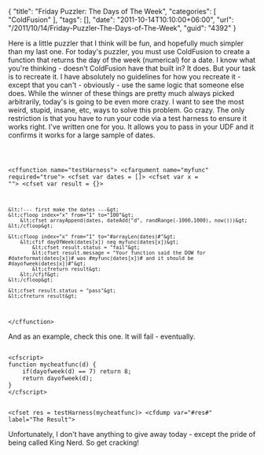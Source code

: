 {
	"title": "Friday Puzzler: The Days of The Week",
	"categories": [
		"ColdFusion"
	],
	"tags": [],
	"date": "2011-10-14T10:10:00+06:00",
	"url": "/2011/10/14/Friday-Puzzler-The-Days-of-The-Week",
	"guid": "4392"
}

Here is a little puzzler that I think will be fun, and hopefully much simpler than my last one. For today's puzzler, you must use ColdFusion to create a function that returns the day of the week (numerical) for a date. I know what you're thinking - doesn't ColdFusion have that built in? It does. But your task is to recreate it. I have absolutely no guidelines for how you recreate it - except that you can't - obviously - use the same logic that someone else does. While the winner of these things are pretty much always picked arbitrarily, today's is going to be even more crazy. I want to see the most weird, stupid, insane, etc, ways to solve this problem. Go crazy. The only restriction is that you have to run your code via a test harness to ensure it works right. I've written one for you. It allows you to pass in your UDF and it confirms it works for a large sample of dates.

<p/>

<code>

&lt;cffunction name="testHarness"&gt;
	&lt;cfargument name="myfunc" required="true"&gt;
	&lt;cfset var dates = []&gt;
	&lt;cfset var x = ""&gt;
	&lt;cfset var result = {}&gt;
	
	&lt;!--- first make the dates ---&gt;
	&lt;cfloop index="x" from="1" to="100"&gt;
		&lt;cfset arrayAppend(dates, dateAdd("d", randRange(-1000,1000), now()))&gt;
	&lt;/cfloop&gt;	
	
	&lt;cfloop index="x" from="1" to="#arrayLen(dates)#"&gt;
		&lt;cfif dayOfWeek(dates[x]) neq myfunc(dates[x])&gt;
			&lt;cfset result.status = "fail"&gt;
			&lt;cfset result.message = "Your function said the DOW for #dateformat(dates[x])# was #myfunc(dates[x])# and it should be #dayofweek(dates[x])#"&gt;
			&lt;cfreturn result&gt;
		&lt;/cfif&gt;
	&lt;/cfloop&gt;
	
	&lt;cfset result.status = "pass"&gt;
	&lt;cfreturn result&gt;
&lt;/cffunction&gt;
</code>

<p/>

And as an example, check this one. It will fail - eventually.

<p/>

<code>
&lt;cfscript&gt;
function mycheatfunc(d) {
	if(dayofweek(d) == 7) return 8;
	return dayofweek(d);
}
&lt;/cfscript&gt;

&lt;cfset res = testHarness(mycheatfunc)&gt;
&lt;cfdump var="#res#" label="The Result"&gt;
</code>

<p/>

Unfortunately, I don't have anything to give away today - except the pride of being called King Nerd. So get cracking!